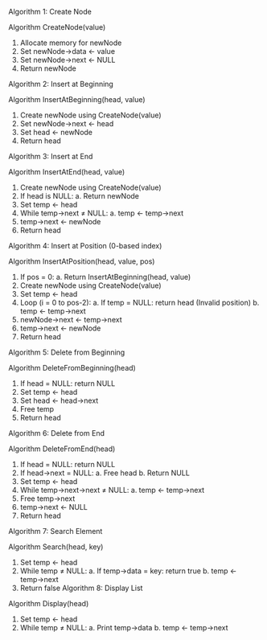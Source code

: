 Algorithm 1: Create Node

Algorithm CreateNode(value)

1. Allocate memory for newNode
2. Set newNode→data ← value
3. Set newNode→next ← NULL
4. Return newNode

Algorithm 2: Insert at Beginning

Algorithm InsertAtBeginning(head, value)
1. Create newNode using CreateNode(value)
2. Set newNode→next ← head
3. Set head ← newNode
4. Return head

Algorithm 3: Insert at End

Algorithm InsertAtEnd(head, value)
1. Create newNode using CreateNode(value)
2. If head is NULL:
a. Return newNode
3. Set temp ← head
4. While temp→next ≠ NULL:
a. temp ← temp→next
5. temp→next ← newNode
6. Return head

Algorithm 4: Insert at Position (0-based index)

Algorithm InsertAtPosition(head, value, pos)
1. If pos = 0:
a. Return InsertAtBeginning(head, value)
2. Create newNode using CreateNode(value)
3. Set temp ← head
4. Loop (i = 0 to pos-2):
a. If temp = NULL: return head (Invalid position)
b. temp ← temp→next
5. newNode→next ← temp→next
6. temp→next ← newNode
7. Return head

Algorithm 5: Delete from Beginning

Algorithm DeleteFromBeginning(head)
1. If head = NULL: return NULL
2. Set temp ← head
3. Set head ← head→next
4. Free temp
5. Return head

Algorithm 6: Delete from End

Algorithm DeleteFromEnd(head)
1. If head = NULL: return NULL
2. If head→next = NULL:
a. Free head
b. Return NULL
3. Set temp ← head
4. While temp→next→next ≠ NULL:
a. temp ← temp→next
5. Free temp→next
6. temp→next ← NULL
7. Return head

Algorithm 7: Search Element

Algorithm Search(head, key)
1. Set temp ← head
2. While temp ≠ NULL:
a. If temp→data = key: return true
b. temp ← temp→next
3. Return false
Algorithm 8: Display List

Algorithm Display(head)
1. Set temp ← head
2. While temp ≠ NULL:
a. Print temp→data
b. temp ← temp→next

